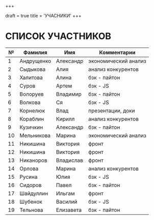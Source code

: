 +++

draft = true
title = 'УЧАСНИКИ'
+++

# СПИСОК УЧАСТНИКОВ

| №  | Фамилия      | Имя         | Комментарии           |
|----|--------------|-------------|----------------------|
| 1  | Андрущенко   | Александр   | экономический анализ  |
| 2  | Сыдыкова     | Алия        | анализ конкурентов    |
| 3  | Халитова     | Алина       | бзк - пайтон          |
| 4  | Суров        | Артем       | бзк - JS              |
| 5  | Волоруев     | Владимир    | бзк - пайтон          |
| 6  | Волкова      | Ся          | бзк - JS              |
| 7  | Корнелюк     | Влад        | презентации, доки     |
| 8  | Кораблин     | Кирилл      | анализ конкурентов    |
| 9  | Кузичкин     | Александр   | бзк - пайтон          |
| 10 | Мельникова   | Марина      | экономический анализ  |
| 11 | Никишина     | Виктория    | фронт                 |
| 12 | Никишина     | Виктория    | фронт                 |
| 13 | Никаноров    | Владислав   | фронт                 |
| 14 | Орлова       | Марина      | анализ конкурентов    |
| 15 | Русина       | Юлия        | бзк - JS              |
| 16 | Сидоров      | Павел       | бзк - пайтон          |
| 17 | Шайдуллин    | Ильгам      | фронт                 |
| 18 | Шубенок      | Василий     | бзк - JS              |
| 19 | Тельнова     | Елизавета   | бзк - пайтон          |
